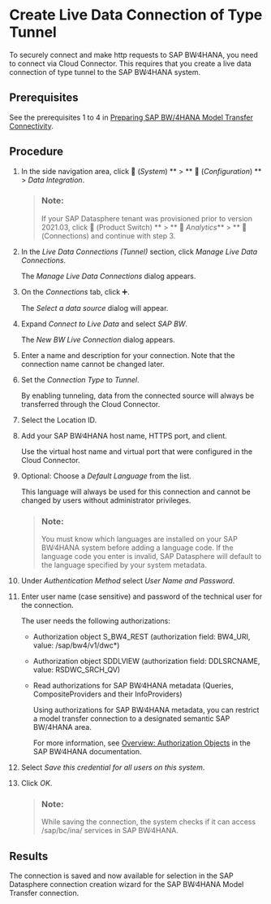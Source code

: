 <!-- loio5d02f1103dd742aab5c0fc930debe51b -->

<link rel="stylesheet" type="text/css" href="../css/sap-icons.css"/>

# Create Live Data Connection of Type Tunnel

To securely connect and make http requests to SAP BW∕4HANA, you need to connect via Cloud Connector. This requires that you create a live data connection of type tunnel to the SAP BW∕4HANA system.



<a name="loio5d02f1103dd742aab5c0fc930debe51b__prereq_sz1_frg_2nb"/>

## Prerequisites

See the prerequisites 1 to 4 in [Preparing SAP BW/4HANA Model Transfer Connectivity](preparing-sap-bw-4hana-model-transfer-connectivity-962de2f.md).



## Procedure

1.  In the side navigation area, click <span class="FPA-icons-V3"></span> \(*System*\) ** \> ** :wrench: \(*Configuration*\) ** \> *Data Integration*.

    > ### Note:  
    > If your SAP Datasphere tenant was provisioned prior to version 2021.03, click <span class="FPA-icons-V3"></span> \(Product Switch\) ** \> ** <span class="FPA-icons-V3"></span> *Analytics*** \> ** <span class="FPA-icons-V3"></span> \(Connections\) and continue with step 3.

2.  In the *Live Data Connections \(Tunnel\)* section, click *Manage Live Data Connections*.

    The *Manage Live Data Connections* dialog appears.

3.  On the *Connections* tab, click :heavy_plus_sign:.

    The *Select a data source* dialog will appear.

4.  Expand *Connect to Live Data* and select *SAP BW*.

    The *New BW Live Connection* dialog appears.

5.  Enter a name and description for your connection. Note that the connection name cannot be changed later.

6.  Set the *Connection Type* to *Tunnel*.

    By enabling tunneling, data from the connected source will always be transferred through the Cloud Connector.

7.  Select the Location ID.

8.  Add your SAP BW∕4HANA host name, HTTPS port, and client.

    Use the virtual host name and virtual port that were configured in the Cloud Connector.

9.  Optional: Choose a *Default Language* from the list.

    This language will always be used for this connection and cannot be changed by users without administrator privileges.

    > ### Note:  
    > You must know which languages are installed on your SAP BW∕4HANA system before adding a language code. If the language code you enter is invalid, SAP Datasphere will default to the language specified by your system metadata.

10. Under *Authentication Method* select *User Name and Password*.

11. Enter user name \(case sensitive\) and password of the technical user for the connection.

    The user needs the following authorizations:

    -   Authorization object S\_BW4\_REST \(authorization field: BW4\_URI, value: /sap/bw4/v1/dwc\*\)

    -   Authorization object SDDLVIEW \(authorization field: DDLSRCNAME, value: RSDWC\_SRCH\_QV\)

    -   Read authorizations for SAP BW∕4HANA metadata \(Queries, CompositeProviders and their InfoProviders\)

        Using authorizations for SAP BW∕4HANA metadata, you can restrict a model transfer connection to a designated semantic SAP BW/4HANA area.

        For more information, see [Overview: Authorization Objects](https://help.sap.com/viewer/107a6e8a38b74ede94c833ca3b7b6f51/2.0.latest/en-US/4c658f3245e31ca6e10000000a42189c.html) in the SAP BW∕4HANA documentation.


12. Select *Save this credential for all users on this system*.

13. Click *OK*.

    > ### Note:  
    > While saving the connection, the system checks if it can access /sap/bc/ina/ services in SAP BW∕4HANA.




<a name="loio5d02f1103dd742aab5c0fc930debe51b__result_vbf_zqg_2nb"/>

## Results

The connection is saved and now available for selection in the SAP Datasphere connection creation wizard for the SAP BW∕4HANA Model Transfer connection.

